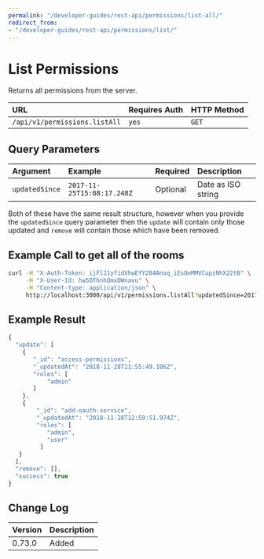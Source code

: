 ```yaml
---
permalink: "/developer-guides/rest-api/permissions/list-all/"
redirect_from:
- "/developer-guides/rest-api/permissions/list/"
---
```


# List Permissions

Returns all permissions from the server.

| URL | Requires Auth | HTTP Method |
| :--- | :--- | :--- |
| `/api/v1/permissions.listAll` | `yes` | `GET` |

## Query Parameters

| Argument | Example | Required | Description |
| :--- | :--- | :--- | :--- |
| `updatedSince` | `2017-11-25T15:08:17.248Z` | Optional | Date as ISO string |

Both of these have the same result structure, however when you provide the `updatedSince` query parameter then the `update` will contain only those updated and `remove` will contain those which have been removed.

## Example Call to get all of the rooms

```bash
curl -H "X-Auth-Token: ijFlJ1yfidXhwEYY284Anoq_iEsOeMMVCupzNhX22tB" \
     -H "X-User-Id: hw5DThnhQmxDWnavu" \
     -H "Content-type: application/json" \
     http://localhost:3000/api/v1/permissions.listAll?updatedSince=2017-11-25T15:08:17.248Z
```

## Example Result

```javascript
{
  "update": [
    {
       "_id": "access-permissions",
       "_updatedAt": "2018-11-28T11:55:49.106Z",
       "roles": [
           "admin"
       ]
    },
    {
        "_id": "add-oauth-service",
        "_updatedAt": "2018-11-28T12:59:51.974Z",
        "roles": [
           "admin",
           "user"
         ]
   }
  ],
  "remove": [],
  "success": true
}
```

## Change Log

| Version | Description |
| :--- | :--- |
| 0.73.0 | Added |

